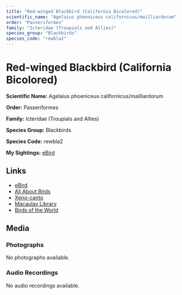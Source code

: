 ```yaml
---
title: "Red-winged Blackbird (California Bicolored)"
scientific_name: "Agelaius phoeniceus californicus/mailliardorum"
order: "Passeriformes"
family: "Icteridae (Troupials and Allies)"
species_group: "Blackbirds"
species_code: "rewbla2"
---
```


# Red-winged Blackbird (California Bicolored)

**Scientific Name:** Agelaius phoeniceus californicus/mailliardorum

**Order:** Passeriformes

**Family:** Icteridae (Troupials and Allies)

**Species Group:** Blackbirds

**Species Code:** rewbla2

**My Sightings:** [eBird](https://ebird.org/lifelist?r=world&time=life&spp=rewbla2)

## Links
* [eBird](https://ebird.org/species/rewbla2) 
* [All About Birds](https://www.allaboutbirds.org/guide/rewbla2) 
* [Xeno-canto](https://www.xeno-canto.org/species/rewbla2) 
* [Macaulay Library](https://search.macaulaylibrary.org/catalog?taxonCode=rewbla2&sort=rating_rank_desc)
* [Birds of the World](https://birdsoftheworld.org/bow/species/rewbla2)

## Media
### Photographs
No photographs available.

### Audio Recordings
No audio recordings available.
